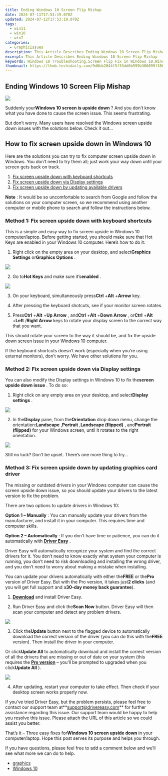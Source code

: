 ```yaml
---
title: Ending Windows 10 Screen Flip Mishap
date: 2024-07-11T17:53:19.070Z
updated: 2024-07-12T17:53:19.070Z
tags:
  - win11
  - win10
  - win7
categories:
  - GraphicIssues
description: This Article Describes Ending Windows 10 Screen Flip Mishap
excerpt: This Article Describes Ending Windows 10 Screen Flip Mishap
keywords: Windows 10 Troubleshooting,Screen Flip Fix in Windows 10,Windows 10 Screen Orientation Issue,Windows Flipbug Resolution,How to Stop Screen Flip on Windows 10,Windows 10 Screen Flip Errors and Fixes,Preventing Windows 10 Display Mistakes
thumbnail: https://thmb.techidaily.com/9d6bb2044f5f33dd6b599b386099f3868d77bd593d3d88e2cde5996f7415935f.jpg
---
```


## Ending Windows 10 Screen Flip Mishap

![](https://images.drivereasy.com/wp-content/uploads/2018/06/img_5b16649a9fba1.jpg)

 Suddenly your**Windows 10 screen is upside down** ? And you don’t know what you have done to cause the screen issue. This seems frustrating.

 But don’t worry. Many users have resolved the Windows screen upside down issues with the solutions below. Check it out…

## How to fix screen upside down in Windows 10

 Here are the solutions you can try to fix computer screen upside down in Windows. You don’t need to try them all; just work your way down until your screen gets back on track.

1. [Fix screen upside down with keyboard shortcuts](#Fix1)
2. [Fix screen upside down via Display settings](#Fix2)
3. [Fix screen upside down by updating available drivers](#Fix3)

**Note** : It would be so uncomfortable to search from Google and follow the solutions on your computer screen, so we recommend using another computer or mobile phone to search and follow the instructions below.

###  Method 1: Fix screen upside down with keyboard shortcuts

 This is a simple and easy way to fix screen upside in Windows 10 computer/laptop. Before getting started, you should make sure that Hot Keys are enabled in your Windows 10 computer. Here’s how to do it:

 1) Right click on the empty area on your desktop, and select**Graphics Settings** or**Graphics Options** .

![](https://images.drivereasy.com/wp-content/uploads/2018/06/img_5b18e563d98db.jpg)

 2) Go to**Hot Keys** and make sure it’s**enabled** .

![](https://images.drivereasy.com/wp-content/uploads/2018/06/img_5b18e59b14930.jpg)

 3) On your keyboard, simultaneously press**Ctrl** +**Alt** +**Arrow** key.

 4) After pressing the keyboard shotcuts, see if your monitor screen rotates.

 5) Press**Ctrl** +**Alt** +**Up Arrow** , and**Ctrl** +**Alt** +**Down Arrow** , or**Ctrl** +**Alt** +**Left** /**Right Arrow** keys to rotate your display screen to the correct way that you want.

 This should rotate your screen to the way it should be, and fix the upside down screen issue in your Windows 10 computer.

 If the keyboard shortcuts doesn’t work (especially when you’re using external monitors), don’t worry. We have other solutions for you.

###  Method 2: Fix screen upside down via Display settings

 You can also modify the Display settings in Windows 10 to fix the**screen upside down issue** . To do so:

 1) Right click on any empty area on your desktop, and select**Display settings** .

![](https://images.drivereasy.com/wp-content/uploads/2018/06/img_5b1664f56b08b.jpg)

 2) In the**Display** pane, from the**Orientation** drop down menu, change the orientation:**Landscape** ,**Portrait** ,**Landscape (flipped)** , and**Portrait (flipped)** for your Windows screen, until it rotates to the right orientation.

![](https://images.drivereasy.com/wp-content/uploads/2018/06/img_5b16654b0c7e6.jpg)

 Still no luck? Don’t be upset. There’s one more thing to try…

###  Method 3: Fix screen upside down by updating graphics card driver

 The missing or outdated drivers in your Windows computer can cause the screen upside down issue, so you should update your drivers to the latest version to fix the problem.

There are two options to update drivers in Windows 10:

**Option 1 – Manually** : You can manually update your drivers from the manufacturer, and install it in your computer. This requires time and computer skills.

**Option 2 – Automatically** : If you don’t have time or patience, you can do it automatically with **[Driver Easy](https://tools.techidaily.com/drivereasy/download/)**  .

 Driver Easy will automatically recognize your system and find the correct drivers for it. You don’t need to know exactly what system your computer is running, you don’t need to risk downloading and installing the wrong driver, and you don’t need to worry about making a mistake when installing.

 You can update your drivers automatically with either the**FREE** or the**Pro** version of Driver Easy. But with the Pro version, it takes just**2 clicks** (and you will get full support and a**30-day money back guarantee**).

 1) **[Download](https://tools.techidaily.com/drivereasy/download/)**  and install Driver Easy.

 2) Run Driver Easy and click the**Scan Now** button. Driver Easy will then scan your computer and detect any problem drivers.

![](https://images.drivereasy.com/wp-content/uploads/2018/06/img_5b1665b20185d.jpg)

 3) Click the**Update** button next to the flagged device to automatically download the correct version of the driver (you can do this with the**FREE** version). Then install the driver in your computer.

 Or click**Update All** to automatically download and install the correct version of all the drivers that are missing or out of date on your system (this requires the **[Pro version](https://tools.techidaily.com/drivereasy/download/)**  – you’ll be prompted to upgraded when you click**Update All** ).

![](https://images.drivereasy.com/wp-content/uploads/2018/06/img_5b166616338a7.jpg)

 4) After updating, restart your computer to take effect. Then check if your desktop screen works properly now.

 If you’ve tried Driver Easy, but the problem persists, please feel free to contact our support team at**<support@drivereasy.com>** for further assistance regarding this issue. Our support team would be happy to help you resolve this issue. Please attach the URL of this article so we could assist you better.

  That’s it – Three easy fixes for**Windows 10 screen upside down** in your computer/laptop. Hope this post serves its purpose and helps you through.

 If you have questions, please feel free to add a comment below and we’ll see what more we can do to help.

* [graphics](https://tools.techidaily.com/drivereasy/download/)
* [Windows 10](https://tools.techidaily.com/drivereasy/download/)

<ins class="adsbygoogle"
     style="display:block"
     data-ad-format="autorelaxed"
     data-ad-client="ca-pub-7571918770474297"
     data-ad-slot="1223367746"></ins>



<ins class="adsbygoogle"
     style="display:block"
     data-ad-client="ca-pub-7571918770474297"
     data-ad-slot="8358498916"
     data-ad-format="auto"
     data-full-width-responsive="true"></ins>




